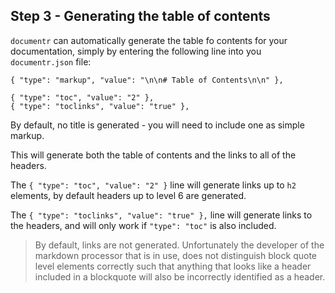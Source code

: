 
## Step 3 - Generating the table of contents

`documentr` can automatically generate the table fo contents for your documentation, 
simply by entering the following line into you `documentr.json` file:

```
{ "type": "markup", "value": "\n\n# Table of Contents\n\n" },

{ "type": "toc", "value": "2" },
{ "type": "toclinks", "value": "true" },
```
By default, no title is generated - you will need to include one as simple markup.

This will generate both the table of contents and the links to all of the headers.

The `{ "type": "toc", "value": "2" }` line will generate links up to `h2` elements, by 
default headers up to level 6 are generated.

The `{ "type": "toclinks", "value": "true" },` line will generate links to the headers,
and will only work if `"type": "toc"` is also included.

> By default, links are not generated.  Unfortunately the developer of the markdown  processor that is in use, does not distinguish block quote level elements correctly  such that anything that looks like a header included in a blockquote will also be  incorrectly identified as a header.



